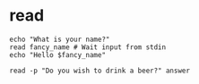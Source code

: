 # read

```shell
echo "What is your name?"
read fancy_name # Wait input from stdin
echo "Hello $fancy_name"
```

```shell
read -p "Do you wish to drink a beer?" answer
```
